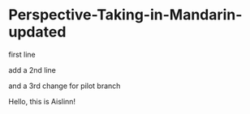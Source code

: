 # Perspective-Taking-in-Mandarin-updated

first line

add a 2nd line

and a 3rd change for pilot branch


Hello, this is Aislinn!

